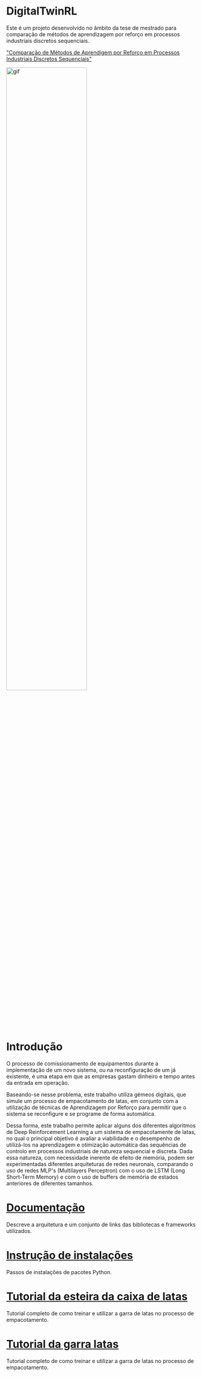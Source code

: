 



# DigitalTwinRL
 Este é um projeto desenvolvido no âmbito da tese de mestrado para comparação de métodos de aprendizagem por reforço em processos industriais discretos sequenciais.

 ["Comparação de Métodos de Aprendigem por Reforço em Processos Industriais Discretos Sequenciais"](Thesis/dissertation.pdf)
 <p align="left">
  <img src="Tutorials/Videos/Reference.gif" alt="gif" width="65%" />
 </p> 
 
# Introdução
 O processo de comissionamento de equipamentos durante a implementação de um novo sistema, ou na reconfiguração de um já existente, é uma etapa em que as empresas gastam dinheiro e tempo antes da entrada em operação. 
 
 Baseando-se nesse problema, este trabalho utiliza gémeos digitais, que simule um processo de empacotamento de latas, em conjunto com a utilização de técnicas de Aprendizagem por Reforço para permitir que o sistema se reconfigure e se programe de forma automática. 

  Dessa forma, este trabalho permite aplicar alguns dos diferentes algoritmos de Deep Reinforcement Learning a um sistema de empacotamente de latas, no qual o principal objetivo é avaliar a viabilidade e o desempenho de utilizá-los na aprendizagem e otimização automática das sequências de controlo em processos industriais de natureza sequencial e discreta. Dada essa natureza, com necessidade inerente de efeito de memória, podem ser  experimentadas diferentes arquiteturas de redes neuronais, comparando o uso de redes MLP's (Multilayers Perceptron) com o uso de LSTM (Long Short-Term Memory) e com o uso de buffers de memória de estados anteriores de diferentes tamanhos. 
  
 # [Documentação](Tutorials/documentation_tutorial.md)
Descreve a arquitetura e um conjunto de links das bibliotecas e frameworks utilizados.

# [Instrução de instalações](Tutorials/quick_setup.md)
Passos de instalações de pacotes Python. 

# [Tutorial da esteira da caixa de latas](Tutorials/boxconveyor_tutorial.md)
Tutorial completo de como treinar e utilizar a garra de latas no processo de empacotamento.

# [Tutorial da garra latas](Tutorials/handling_tutorial.md)
Tutorial completo de como treinar e utilizar a garra de latas no processo de empacotamento.  






